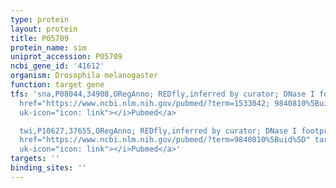 ```yaml
---
type: protein
layout: protein
title: P05709
protein_name: sim
uniprot_accession: P05709
ncbi_gene_id: '41612'
organism: Drosophila melanogaster
function: target gene
tfs: 'sna,P08044,34908,ORegAnno; REDfly,inferred by curator; DNase I footprinting,&ensp;<a
  href="https://www.ncbi.nlm.nih.gov/pubmed/?term=1533042; 9840810%5Buid%5D" target="_blank"><i
  uk-icon="icon: link"></i>Pubmed</a>

  twi,P10627,37655,ORegAnno; REDfly,inferred by curator; DNase I footprinting,&ensp;<a
  href="https://www.ncbi.nlm.nih.gov/pubmed/?term=9840810%5Buid%5D" target="_blank"><i
  uk-icon="icon: link"></i>Pubmed</a>'
targets: ''
binding_sites: ''
---
```

